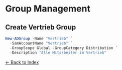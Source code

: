 # Group Management

## Create Vertrieb Group 
```powershell
New-ADGroup -Name "Vertrieb" `
  -SamAccountName "Vertrieb" `
  -GroupScope Global -GroupCategory Distribution `
  -Description "Alle Mitarbeiter im Vertrieb"
```

[← Back to Index](../AD.md)